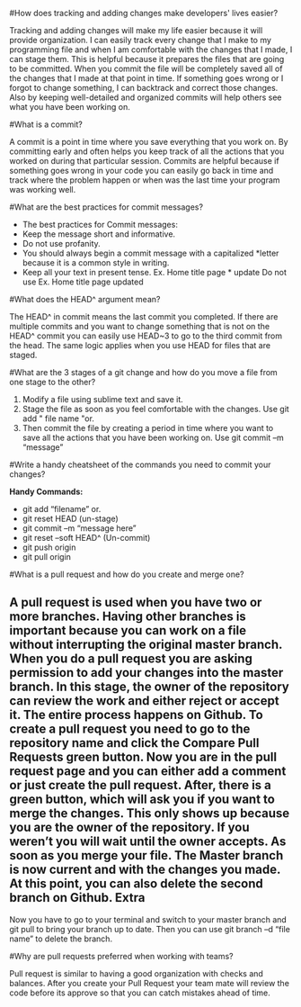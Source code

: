 #How does tracking and adding changes make developers' lives easier?

Tracking and adding changes will make my life easier because it will provide organization. I can easily track every change that I make to my programming file and when I am comfortable with the changes that I made, I can stage them. This is helpful because it prepares the files that are going to be committed. When you commit the file will be completely saved all of the changes that I made at that point in time. If something goes wrong or I forgot to change something, I can backtrack and correct those changes. Also by keeping well-detailed and organized commits will help others see what you have been working on. 

#What is a commit?

A commit is a point in time where you save everything that you work on. By committing early and often helps you keep track of all the actions that you worked on during that particular session. Commits are helpful because if something goes wrong in your code you can easily go back in time and track where the problem happen or when was the last time your program was working well. 

#What are the best practices for commit messages?

* The best practices for Commit messages: 
* Keep the message short and informative.
* Do not use profanity.
* You should always begin a commit message with a capitalized *letter because it is a common style in writing.
* Keep all your text in present tense. Ex. Home title page * update  Do not use Ex. Home title page updated


#What does the HEAD^ argument mean?

The HEAD^ in commit means the last commit you completed. If there are multiple commits and you want to change something that is not on the HEAD^ commit you can easily use HEAD~3 to go to the third commit from the head. The same logic applies when you use HEAD for files that are staged. 

#What are the 3 stages of a git change and how do you move a file from one stage to the other?

1. Modify a file using sublime text and save it.
2. Stage the file as soon as you feel comfortable with the changes. Use git add " file name "or.
3. Then commit the file by creating a period in time where you want to save all the actions that you have been working on. Use git commit –m “message”

#Write a handy cheatsheet of the commands you need to commit your changes?

**Handy Commands:**
-    git add “filename” or.
-    git reset HEAD (un-stage)
-    git commit –m “message here”
-    git reset –soft HEAD^ (Un-commit)
-    git push origin 
-    git pull origin 


#What is a pull request and how do you create and merge one?

A pull request is used when you have two or more branches. Having other branches is important because you can work on a file without interrupting the original master branch. When you do a pull request you are asking permission to add your changes into the master branch. In this stage, the owner of the repository can review the work and either reject or accept it. 
The entire process happens on Github. To create a pull request you need to go to the repository name and click the Compare Pull Requests green button. Now you are in the pull request page and you can either add a comment or just create the pull request.
After, there is a green button, which will ask you if you want to merge the changes. This only shows up because you are the owner of the repository. If you weren’t you will wait until the owner accepts. As soon as you merge your file. The Master branch is now current and with the changes you made. At this point, you can also delete the second branch on Github.
**Extra**
---
Now you have to go to your terminal and switch to your master branch and git pull to bring your branch up to date. Then you can use git branch –d “file name” to delete the branch. 

#Why are pull requests preferred when working with teams?

Pull request is similar to having a good organization with checks and balances. After you create your Pull Request your team mate will review the code before its approve so that you can catch mistakes ahead of time.  